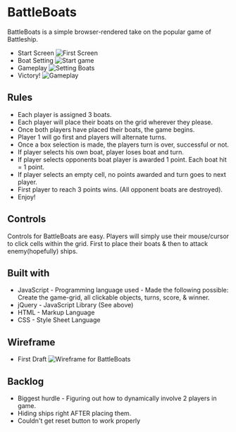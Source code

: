 # BattleBoats

BattleBoats is a simple browser-rendered take on the popular game of Battleship. 

* Start Screen
![First Screen](https://i.imgur.com/FuvfHYo.png)
* Boat Setting
![Start game](https://i.imgur.com/cFczqeO.png)
* Gameplay
![Setting Boats](https://i.imgur.com/VN5dcwT.png)
* Victory!
![Gameplay](https://i.imgur.com/lHLTM8f.png)

## Rules

- Each player is assigned 3 boats.
- Each player will place their boats on the grid wherever they please.
- Once both players have placed their boats, the game begins.
- Player 1 will go first and players will alternate turns.
- Once a box selection is made, the players turn is over, successful or not.
- If player selects his own boat, player loses boat and turn.
- If player selects opponents boat player is awarded 1 point. Each boat hit = 1 point.
- If player selects an empty cell, no points awarded and turn goes to next player.
- First player to reach 3 points wins. (All opponent boats are destroyed).
- Enjoy!

## Controls

Controls for BattleBoats are easy. Players will simply use their mouse/cursor to click cells within the grid. First to place their boats & then to attack enemy(hopefully) ships.

## Built with

- JavaScript - Programming language used - Made the following possible: Create the game-grid, all clickable objects, turns, score, & winner.
- jQuery - JavaScript Library (See above)
- HTML - Markup Language
- CSS - Style Sheet Language

## Wireframe

* First Draft 
![Wireframe for BattleBoats](https://i.imgur.com/UDqEjZG.png)

## Backlog

- Biggest hurdle - Figuring out how to dynamically involve 2 players in game.
- Hiding ships right AFTER placing them.
- Couldn't get reset button to work properly